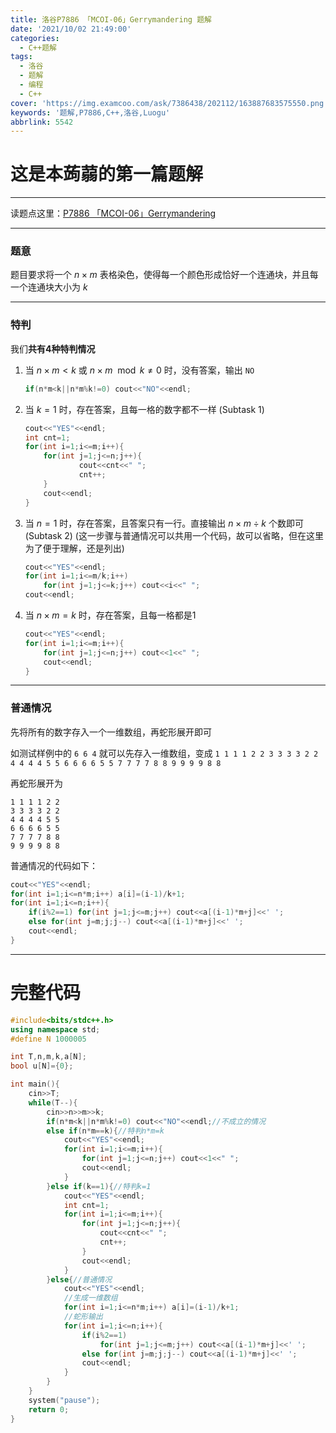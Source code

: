 ```yaml
---
title: 洛谷P7886 「MCOI-06」Gerrymandering 题解
date: '2021/10/02 21:49:00'
categories:
  - C++题解
tags:
  - 洛谷
  - 题解
  - 编程
  - C++
cover: 'https://img.examcoo.com/ask/7386438/202112/163887683575550.png'
keywords: '题解,P7886,C++,洛谷,Luogu'
abbrlink: 5542
---
```


# **这是本蒟蒻的第一篇题解**

------------

读题点这里：[P7886 「MCOI-06」Gerrymandering](https://www.luogu.com.cn/problem/P7886)

------------
### 题意

题目要求将一个 $n\times m$ 表格染色，使得每一个颜色形成恰好一个连通块，并且每一个连通块大小为 $k$

------------

### 特判

我们**共有4种特判情况**

1. 当 $n\times m<k$ 或 $n\times m\mod k\neq 0$ 时，没有答案，输出
	```NO```
	```cpp
	if(n*m<k||n*m%k!=0) cout<<"NO"<<endl;
	```


2. 当 $k=1$ 时，存在答案，且每一格的数字都不一样 (Subtask 1)
	```cpp
	cout<<"YES"<<endl;
	int cnt=1;
	for(int i=1;i<=m;i++){
		for(int j=1;j<=n;j++){
				cout<<cnt<<" ";
				cnt++;
		}
		cout<<endl;
	}
	```

3. 当 $n=1$ 时，存在答案，且答案只有一行。直接输出 $n\times m\div k$ 个数即可 (Subtask 2) (这一步骤与普通情况可以共用一个代码，故可以省略，但在这里为了便于理解，还是列出)
	```cpp
	cout<<"YES"<<endl;
	for(int i=1;i<=m/k;i++)
		for(int j=1;j<=k;j++) cout<<i<<" ";
	cout<<endl;
	```

4. 当 $n\times m=k$ 时，存在答案，且每一格都是1
	```cpp
	cout<<"YES"<<endl;
	for(int i=1;i<=m;i++){
		for(int j=1;j<=n;j++) cout<<1<<" ";
		cout<<endl;
	}
	```

------------
### 普通情况

先将所有的数字存入一个一维数组，再蛇形展开即可

如测试样例中的 `6 6 4` 就可以先存入一维数组，变成 `1 1 1 1 2 2 3 3 3 3 2 2 4 4 4 4 5 5 6 6 6 6 5 5 7 7 7 7 8 8 9 9 9 9 8 8`

再蛇形展开为
```
1 1 1 1 2 2 
3 3 3 3 2 2 
4 4 4 4 5 5 
6 6 6 6 5 5 
7 7 7 7 8 8 
9 9 9 9 8 8 
```

普通情况的代码如下：
```cpp
cout<<"YES"<<endl;
for(int i=1;i<=n*m;i++) a[i]=(i-1)/k+1;
for(int i=1;i<=n;i++){
    if(i%2==1) for(int j=1;j<=m;j++) cout<<a[(i-1)*m+j]<<' ';
    else for(int j=m;j;j--) cout<<a[(i-1)*m+j]<<' ';
	cout<<endl;
}
```

------------

# **完整代码**
```cpp
#include<bits/stdc++.h>
using namespace std;
#define N 1000005

int T,n,m,k,a[N];
bool u[N]={0};

int main(){
	cin>>T;
	while(T--){
		cin>>n>>m>>k;
		if(n*m<k||n*m%k!=0) cout<<"NO"<<endl;//不成立的情况
		else if(n*m==k){//特判n*m=k
			cout<<"YES"<<endl;
			for(int i=1;i<=m;i++){
				for(int j=1;j<=n;j++) cout<<1<<" ";
				cout<<endl;
			}
		}else if(k==1){//特判k=1
			cout<<"YES"<<endl;
			int cnt=1;
			for(int i=1;i<=m;i++){
				for(int j=1;j<=n;j++){
					cout<<cnt<<" ";
					cnt++;
				}
				cout<<endl;
			}
		}else{//普通情况
			cout<<"YES"<<endl;
            //生成一维数组
			for(int i=1;i<=n*m;i++) a[i]=(i-1)/k+1;
            //蛇形输出
            for(int i=1;i<=n;i++){
                if(i%2==1)
                    for(int j=1;j<=m;j++) cout<<a[(i-1)*m+j]<<' ';
                else for(int j=m;j;j--) cout<<a[(i-1)*m+j]<<' ';
                cout<<endl;
            }
		}
	}
	system("pause");
	return 0;
}
```

<!-- ------------

**这是本蒟蒻的第一篇题解，点个赞，关注一下再走吧！** -->
